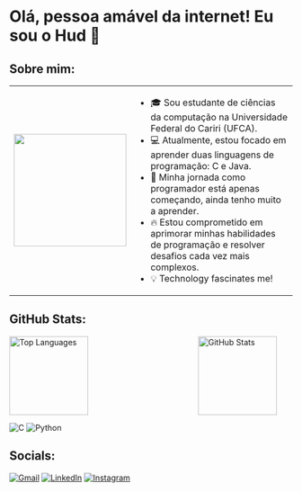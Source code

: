 # Olá, pessoa amável da internet! Eu sou o Hud 👋

## Sobre mim: 

<table>
  <tr>
    <td>
      <p align="center">
        <img src="https://media.giphy.com/media/l0MYNYpSlRwCuXubm/giphy.gif" width="200" />
      </p>
    </td>
    <td>
      <ul>
        <li>🎓 Sou estudante de ciências da computação na Universidade Federal do Cariri (UFCA).</li>
        <li>💻 Atualmente, estou focado em aprender duas linguagens de programação: C e Java.</li>
        <li>🚀 Minha jornada como programador está apenas começando, ainda tenho muito a aprender.</li>
        <li>🔥 Estou comprometido em aprimorar minhas habilidades de programação e resolver desafios cada vez mais complexos.</li>
        <li>💡 Technology fascinates me!</li>
      </ul>
    </td>
  </tr>
</table>

## GitHub Stats:

<div style="display: flex;">
  <img src="https://github-readme-stats.vercel.app/api/top-langs/?username=DavidHuds0n&theme=vue-dark&hide_border=false&include_all_commits=true&count_private=false&layout=compact" alt="Top Languages" style="height: 10em; flex: 2;">
  <img src="https://github-readme-stats.vercel.app/api?username=DavidHuds0n&theme=vue-dark&hide_border=false&include_all_commits=true&count_private=false" alt="GitHub Stats" style="height: 10em; flex: 1;">
</div>

![C](https://img.shields.io/badge/C-00599C?style=for-the-badge&logo=c&logoColor=white)
![Python](https://img.shields.io/badge/Python-3776AB?style=for-the-badge&logo=python&logoColor=white)


## Socials:

[![Gmail](https://img.shields.io/badge/Gmail-D14836?style=for-the-badge&logo=gmail&logoColor=white)](mailto:davihudsonga@gmail.com) 
[![LinkedIn](https://img.shields.io/badge/LinkedIn-0077B5?style=for-the-badge&logo=linkedin&logoColor=white)](https://www.linkedin.com/in/david-hudson-394348272/) 
[![Instagram](https://img.shields.io/badge/Instagram-E4405F?style=for-the-badge&logo=instagram&logoColor=white)](https://www.instagram.com/d4v1dhud50n/)









